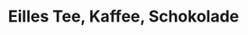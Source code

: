 ---
title: "Eilles Tee, Kaffee, Schokolade"
url: /landshut/eilles-tee-kaffee-schokolade/
shop: Süßwaren
---
